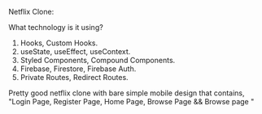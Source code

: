 Netflix Clone:

What technology is it using?

1. Hooks, Custom Hooks.
2. useState, useEffect, useContext.
3. Styled Components, Compound Components.
4. Firebase, Firestore, Firebase Auth.
5. Private Routes, Redirect Routes.


Pretty good netflix clone with bare simple mobile design that contains, "Login Page, Register Page, Home Page, Browse Page && Browse page "
